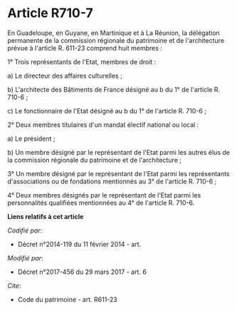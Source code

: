 # Article R710-7

En Guadeloupe, en Guyane, en Martinique et à La Réunion, la délégation permanente de la commission régionale du patrimoine et
de l'architecture prévue à l'article R. 611-23 comprend huit membres : 

1° Trois représentants de l'Etat, membres de droit : 

a) Le directeur des affaires culturelles ; 

b) L'architecte des Bâtiments de France désigné au b du 1° de l'article R. 710-6 ; 

c) Le fonctionnaire de l'Etat désigné au b du 1° de l'article R. 710-6 ; 

2° Deux membres titulaires d'un mandat électif national ou local : 

a) Le président ; 

b) Un membre désigné par le représentant de l'Etat parmi les autres élus de la commission régionale du patrimoine et de
l'architecture ; 

3° Un membre désigné par le représentant de l'Etat parmi les représentants d'associations ou de fondations mentionnés au 3°
de l'article R. 710-6 ; 

4° Deux membres désignés par le représentant de l'Etat parmi les personnalités qualifiées mentionnées au 4° de l'article R.
710-6.

**Liens relatifs à cet article**

_Codifié par_:

  - Décret n°2014-119 du 11 février 2014 - art.

_Modifié par_:

  - Décret n°2017-456 du 29 mars 2017 - art. 6

_Cite_:

  - Code du patrimoine - art. R611-23
